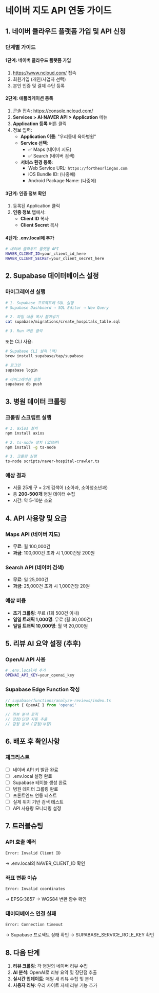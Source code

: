 # 네이버 지도 API 연동 가이드

## 1. 네이버 클라우드 플랫폼 가입 및 API 신청

### 단계별 가이드

#### 1단계: 네이버 클라우드 플랫폼 가입
1. https://www.ncloud.com/ 접속
2. 회원가입 (개인/사업자 선택)
3. 본인 인증 및 결제 수단 등록

#### 2단계: 애플리케이션 등록
1. 콘솔 접속: https://console.ncloud.com/
2. **Services > AI·NAVER API > Application** 메뉴
3. **Application 등록** 버튼 클릭
4. 정보 입력:
   - **Application 이름**: "우리동네 육아병원"
   - **Service 선택**:
     - ✅ Maps (네이버 지도)
     - ✅ Search (네이버 검색)
   - **서비스 환경 등록**:
     - Web Service URL: `https://fortheorlingas.com`
     - iOS Bundle ID: (나중에)
     - Android Package Name: (나중에)

#### 3단계: 인증 정보 확인
1. 등록된 Application 클릭
2. **인증 정보** 탭에서:
   - **Client ID** 복사
   - **Client Secret** 복사

#### 4단계: .env.local에 추가
```bash
# 네이버 클라우드 플랫폼 API
NAVER_CLIENT_ID=your_client_id_here
NAVER_CLIENT_SECRET=your_client_secret_here
```

## 2. Supabase 데이터베이스 설정

### 마이그레이션 실행

```bash
# 1. Supabase 프로젝트에 SQL 실행
# Supabase Dashboard → SQL Editor → New Query

# 2. 파일 내용 복사 붙여넣기
cat supabase/migrations/create_hospitals_table.sql

# 3. Run 버튼 클릭
```

또는 CLI 사용:
```bash
# Supabase CLI 설치 (맥)
brew install supabase/tap/supabase

# 로그인
supabase login

# 마이그레이션 실행
supabase db push
```

## 3. 병원 데이터 크롤링

### 크롤링 스크립트 실행

```bash
# 1. axios 설치
npm install axios

# 2. ts-node 설치 (없으면)
npm install -g ts-node

# 3. 크롤링 실행
ts-node scripts/naver-hospital-crawler.ts
```

### 예상 결과
- 서울 25개 구 × 2개 검색어 (소아과, 소아청소년과)
- 총 **200-500개** 병원 데이터 수집
- 시간: 약 5-10분 소요

## 4. API 사용량 및 요금

### Maps API (네이버 지도)
- **무료**: 월 100,000건
- **과금**: 100,000건 초과 시 1,000건당 200원

### Search API (네이버 검색)
- **무료**: 일 25,000건
- **과금**: 25,000건 초과 시 1,000건당 20원

### 예상 비용
- **초기 크롤링**: 무료 (1회 500건 이내)
- **일일 트래픽 1,000명**: 무료 (월 30,000건)
- **일일 트래픽 10,000명**: 월 약 20,000원

## 5. 리뷰 AI 요약 설정 (추후)

### OpenAI API 사용
```bash
# .env.local에 추가
OPENAI_API_KEY=your_openai_key
```

### Supabase Edge Function 작성
```typescript
// supabase/functions/analyze-reviews/index.ts
import { OpenAI } from 'openai'

// 리뷰 분석 로직
// 장점/단점 자동 추출
// 감정 분석 (긍정/부정)
```

## 6. 배포 후 확인사항

### 체크리스트
- [ ] 네이버 API 키 발급 완료
- [ ] .env.local 설정 완료
- [ ] Supabase 테이블 생성 완료
- [ ] 병원 데이터 크롤링 완료
- [ ] 프론트엔드 연동 테스트
- [ ] 실제 위치 기반 검색 테스트
- [ ] API 사용량 모니터링 설정

## 7. 트러블슈팅

### API 호출 에러
```
Error: Invalid Client ID
```
→ .env.local의 NAVER_CLIENT_ID 확인

### 좌표 변환 이슈
```
Error: Invalid coordinates
```
→ EPSG:3857 → WGS84 변환 함수 확인

### 데이터베이스 연결 실패
```
Error: Connection timeout
```
→ Supabase 프로젝트 상태 확인
→ SUPABASE_SERVICE_ROLE_KEY 확인

## 8. 다음 단계

1. **리뷰 크롤링**: 각 병원의 네이버 리뷰 수집
2. **AI 분석**: OpenAI로 리뷰 요약 및 장단점 추출
3. **실시간 업데이트**: 매일 새 리뷰 수집 및 분석
4. **사용자 리뷰**: 우리 사이트 자체 리뷰 기능 추가
